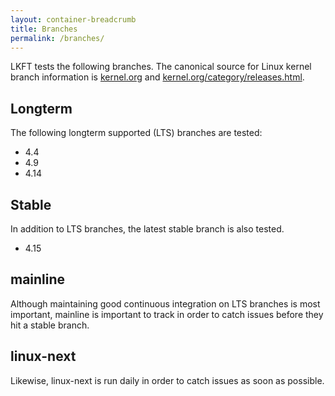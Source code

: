 ```yaml
---
layout: container-breadcrumb
title: Branches
permalink: /branches/
---
```


LKFT tests the following branches. The canonical source for Linux kernel branch
information is [kernel.org](https://www.kernel.org/) and
[kernel.org/category/releases.html](https://www.kernel.org/category/releases.html).

## Longterm

The following longterm supported (LTS) branches are tested:
- 4.4
- 4.9
- 4.14

## Stable

In addition to LTS branches, the latest stable branch is also tested.
- 4.15

## mainline

Although maintaining good continuous integration on LTS branches is most
important, mainline is important to track in order to catch issues before they
hit a stable branch.

## linux-next

Likewise, linux-next is run daily in order to catch issues as soon as possible.
